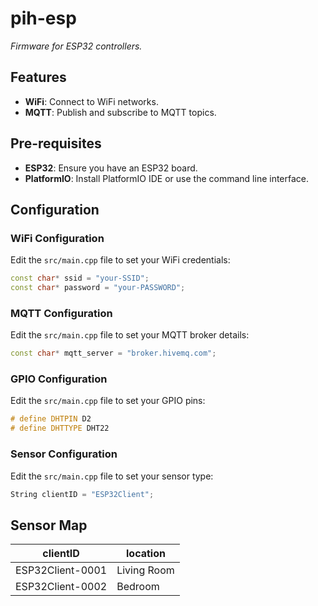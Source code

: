 # pih-esp

*Firmware for ESP32 controllers.*

## Features

- **WiFi**: Connect to WiFi networks.
- **MQTT**: Publish and subscribe to MQTT topics.

## Pre-requisites

- **ESP32**: Ensure you have an ESP32 board.
- **PlatformIO**: Install PlatformIO IDE or use the command line interface.

## Configuration

### WiFi Configuration

Edit the `src/main.cpp` file to set your WiFi credentials:

```cpp
const char* ssid = "your-SSID";
const char* password = "your-PASSWORD";
```

### MQTT Configuration

Edit the `src/main.cpp` file to set your MQTT broker details:

```cpp
const char* mqtt_server = "broker.hivemq.com";
```

### GPIO Configuration

Edit the `src/main.cpp` file to set your GPIO pins:

```cpp
# define DHTPIN D2
# define DHTTYPE DHT22
```

### Sensor Configuration

Edit the `src/main.cpp` file to set your sensor type:

```cpp
String clientID = "ESP32Client";
```

## Sensor Map

| clientID         | location    |
| ---------------- | ----------- |
| ESP32Client-0001 | Living Room |
| ESP32Client-0002 | Bedroom     |
